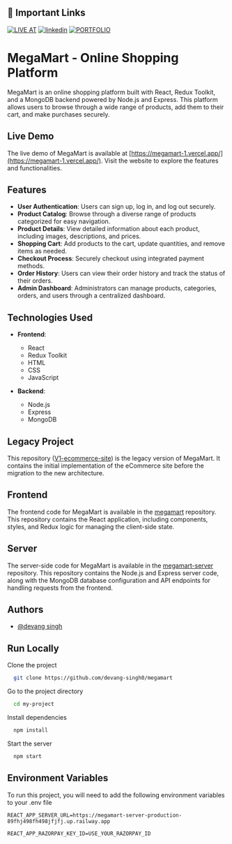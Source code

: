 
## 🔗 Important Links
[![LIVE AT](https://img.shields.io/badge/LIVE_AT-000?style=for-the-badge&logo=ko-fi&logoColor=white)](https://megamart-1.vercel.app/)
[![linkedin](https://img.shields.io/badge/linkedin-0A66C2?style=for-the-badge&logo=linkedin&logoColor=white)](https://www.linkedin.com/in/devang-singh-b29353255/)
[![PORTFOLIO](https://img.shields.io/badge/portfolio-1DA1F2?style=for-the-badge&logo=github&logoColor=white)](https://devang-singh0.github.io/portfolio)




# MegaMart - Online Shopping Platform

MegaMart is an online shopping platform built with React, Redux Toolkit, and a MongoDB backend powered by Node.js and Express. This platform allows users to browse through a wide range of products, add them to their cart, and make purchases securely.

## Live Demo

The live demo of MegaMart is available at [https://megamart-1.vercel.app/](https://megamart-1.vercel.app/). Visit the website to explore the features and functionalities.

## Features

- **User Authentication**: Users can sign up, log in, and log out securely.
- **Product Catalog**: Browse through a diverse range of products categorized for easy navigation.
- **Product Details**: View detailed information about each product, including images, descriptions, and prices.
- **Shopping Cart**: Add products to the cart, update quantities, and remove items as needed.
- **Checkout Process**: Securely checkout using integrated payment methods.
- **Order History**: Users can view their order history and track the status of their orders.
- **Admin Dashboard**: Administrators can manage products, categories, orders, and users through a centralized dashboard.

## Technologies Used

- **Frontend**:
  - React
  - Redux Toolkit
  - HTML
  - CSS
  - JavaScript

- **Backend**:
  - Node.js
  - Express
  - MongoDB


## Legacy Project

This repository ([V1-ecommerce-site](https://github.com/devang-singh0/V1-ecommerce-site)) is the legacy version of MegaMart. It contains the initial implementation of the eCommerce site before the migration to the new architecture.

## Frontend

The frontend code for MegaMart is available in the [megamart](https://github.com/devang-singh0/megamart) repository. This repository contains the React application, including components, styles, and Redux logic for managing the client-side state.

## Server

The server-side code for MegaMart is available in the [megamart-server](https://github.com/devang-singh0/megamart-server) repository. This repository contains the Node.js and Express server code, along with the MongoDB database configuration and API endpoints for handling requests from the frontend.


## Authors

- [@devang singh](https://github.com/devang-singh0/)


## Run Locally

Clone the project

```bash
  git clone https://github.com/devang-singh0/megamart
```

Go to the project directory

```bash
  cd my-project
```

Install dependencies

```bash
  npm install
```

Start the server

```bash
  npm start
```


## Environment Variables

To run this project, you will need to add the following environment variables to your .env file

`REACT_APP_SERVER_URL=https://megamart-server-production-89fhj498fh498jfjfj.up.railway.app`

`REACT_APP_RAZORPAY_KEY_ID=USE_YOUR_RAZORPAY_ID`

